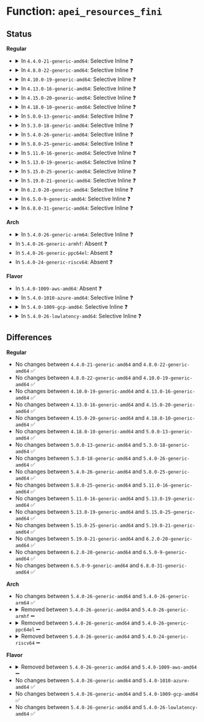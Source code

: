 # Function: <code>apei_resources_fini</code>

## Status
<b>Regular</b>
<ul>
<li>
<details>
<summary>In <code>4.4.0-21-generic-amd64</code>: Selective Inline ❓</summary>

```c
void apei_resources_fini(struct apei_resources * resources)
```

```json
{
  "name": "apei_resources_fini",
  "collision_type": "Unique Global",
  "inline_type": "Selective",
  "funcs": [
    {
      "addr": 18446744071583772528,
      "name": "apei_resources_fini",
      "external": true,
      "loc": "drivers/acpi/apei/apei-base.c:391",
      "file": "drivers/acpi/apei/apei-base.c",
      "inline": "not declared, inlined",
      "caller_inline": [],
      "caller_func": [
        "drivers/acpi/apei/erst.c:erst_init"
      ]
    }
  ],
  "symbols": [
    {
      "addr": 18446744071583772528,
      "name": "apei_resources_fini",
      "section": ".text",
      "bind": "STB_GLOBAL",
      "size": 30
    }
  ]
}
```
</details>
</li>
<li>
<details>
<summary>In <code>4.8.0-22-generic-amd64</code>: Selective Inline ❓</summary>

```c
void apei_resources_fini(struct apei_resources * resources)
```

```json
{
  "name": "apei_resources_fini",
  "collision_type": "Unique Global",
  "inline_type": "Selective",
  "funcs": [
    {
      "addr": 18446744071584098464,
      "name": "apei_resources_fini",
      "external": true,
      "loc": "drivers/acpi/apei/apei-base.c:391",
      "file": "drivers/acpi/apei/apei-base.c",
      "inline": "not declared, inlined",
      "caller_inline": [],
      "caller_func": [
        "drivers/acpi/apei/erst.c:erst_init",
        "drivers/acpi/apei/erst.c:erst_init"
      ]
    }
  ],
  "symbols": [
    {
      "addr": 18446744071584098464,
      "name": "apei_resources_fini",
      "section": ".text",
      "bind": "STB_GLOBAL",
      "size": 30
    }
  ]
}
```
</details>
</li>
<li>
<details>
<summary>In <code>4.10.0-19-generic-amd64</code>: Selective Inline ❓</summary>

```c
void apei_resources_fini(struct apei_resources * resources)
```

```json
{
  "name": "apei_resources_fini",
  "collision_type": "Unique Global",
  "inline_type": "Selective",
  "funcs": [
    {
      "addr": 18446744071584246416,
      "name": "apei_resources_fini",
      "external": true,
      "loc": "drivers/acpi/apei/apei-base.c:391",
      "file": "drivers/acpi/apei/apei-base.c",
      "inline": "not declared, inlined",
      "caller_inline": [],
      "caller_func": [
        "drivers/acpi/apei/erst.c:erst_init",
        "drivers/acpi/apei/erst.c:erst_init"
      ]
    }
  ],
  "symbols": [
    {
      "addr": 18446744071584246416,
      "name": "apei_resources_fini",
      "section": ".text",
      "bind": "STB_GLOBAL",
      "size": 30
    }
  ]
}
```
</details>
</li>
<li>
<details>
<summary>In <code>4.13.0-16-generic-amd64</code>: Selective Inline ❓</summary>

```c
void apei_resources_fini(struct apei_resources * resources)
```

```json
{
  "name": "apei_resources_fini",
  "collision_type": "Unique Global",
  "inline_type": "Selective",
  "funcs": [
    {
      "addr": 18446744071584324016,
      "name": "apei_resources_fini",
      "external": true,
      "loc": "drivers/acpi/apei/apei-base.c:391",
      "file": "drivers/acpi/apei/apei-base.c",
      "inline": "not declared, inlined",
      "caller_inline": [],
      "caller_func": [
        "drivers/acpi/apei/erst.c:erst_init",
        "drivers/acpi/apei/erst.c:erst_init"
      ]
    }
  ],
  "symbols": [
    {
      "addr": 18446744071584324016,
      "name": "apei_resources_fini",
      "section": ".text",
      "bind": "STB_GLOBAL",
      "size": 30
    }
  ]
}
```
</details>
</li>
<li>
<details>
<summary>In <code>4.15.0-20-generic-amd64</code>: Selective Inline ❓</summary>

```c
void apei_resources_fini(struct apei_resources * resources)
```

```json
{
  "name": "apei_resources_fini",
  "collision_type": "Unique Global",
  "inline_type": "Selective",
  "funcs": [
    {
      "addr": 18446744071584728336,
      "name": "apei_resources_fini",
      "external": true,
      "loc": "drivers/acpi/apei/apei-base.c:391",
      "file": "drivers/acpi/apei/apei-base.c",
      "inline": "not declared, inlined",
      "caller_inline": [],
      "caller_func": [
        "drivers/acpi/apei/erst.c:erst_init",
        "drivers/acpi/apei/erst.c:erst_init"
      ]
    }
  ],
  "symbols": [
    {
      "addr": 18446744071584728336,
      "name": "apei_resources_fini",
      "section": ".text",
      "bind": "STB_GLOBAL",
      "size": 30
    }
  ]
}
```
</details>
</li>
<li>
<details>
<summary>In <code>4.18.0-10-generic-amd64</code>: Selective Inline ❓</summary>

```c
void apei_resources_fini(struct apei_resources * resources)
```

```json
{
  "name": "apei_resources_fini",
  "collision_type": "Unique Global",
  "inline_type": "Selective",
  "funcs": [
    {
      "addr": 18446744071584956864,
      "name": "apei_resources_fini",
      "external": true,
      "loc": "drivers/acpi/apei/apei-base.c:391",
      "file": "drivers/acpi/apei/apei-base.c",
      "inline": "not declared, inlined",
      "caller_inline": [],
      "caller_func": [
        "drivers/acpi/apei/erst.c:erst_init",
        "drivers/acpi/apei/erst.c:erst_init",
        "drivers/acpi/apei/bert.c:bert_init"
      ]
    }
  ],
  "symbols": [
    {
      "addr": 18446744071584956864,
      "name": "apei_resources_fini",
      "section": ".text",
      "bind": "STB_GLOBAL",
      "size": 30
    }
  ]
}
```
</details>
</li>
<li>
<details>
<summary>In <code>5.0.0-13-generic-amd64</code>: Selective Inline ❓</summary>

```c
void apei_resources_fini(struct apei_resources * resources)
```

```json
{
  "name": "apei_resources_fini",
  "collision_type": "Unique Global",
  "inline_type": "Selective",
  "funcs": [
    {
      "addr": 18446744071585061232,
      "name": "apei_resources_fini",
      "external": true,
      "loc": "drivers/acpi/apei/apei-base.c:391",
      "file": "drivers/acpi/apei/apei-base.c",
      "inline": "not declared, inlined",
      "caller_inline": [],
      "caller_func": [
        "drivers/acpi/apei/erst.c:erst_init",
        "drivers/acpi/apei/erst.c:erst_init",
        "drivers/acpi/apei/bert.c:bert_init"
      ]
    }
  ],
  "symbols": [
    {
      "addr": 18446744071585061232,
      "name": "apei_resources_fini",
      "section": ".text",
      "bind": "STB_GLOBAL",
      "size": 30
    }
  ]
}
```
</details>
</li>
<li>
<details>
<summary>In <code>5.3.0-18-generic-amd64</code>: Selective Inline ❓</summary>

```c
void apei_resources_fini(struct apei_resources * resources)
```

```json
{
  "name": "apei_resources_fini",
  "collision_type": "Unique Global",
  "inline_type": "Selective",
  "funcs": [
    {
      "addr": 18446744071585265424,
      "name": "apei_resources_fini",
      "external": true,
      "loc": "drivers/acpi/apei/apei-base.c:383",
      "file": "drivers/acpi/apei/apei-base.c",
      "inline": "not declared, inlined",
      "caller_inline": [],
      "caller_func": [
        "drivers/acpi/apei/erst.c:erst_init",
        "drivers/acpi/apei/erst.c:erst_init",
        "drivers/acpi/apei/bert.c:bert_init"
      ]
    }
  ],
  "symbols": [
    {
      "addr": 18446744071585265424,
      "name": "apei_resources_fini",
      "section": ".text",
      "bind": "STB_GLOBAL",
      "size": 30
    }
  ]
}
```
</details>
</li>
<li>
<details>
<summary>In <code>5.4.0-26-generic-amd64</code>: Selective Inline ❓</summary>

```c
void apei_resources_fini(struct apei_resources * resources)
```

```json
{
  "name": "apei_resources_fini",
  "collision_type": "Unique Global",
  "inline_type": "Selective",
  "funcs": [
    {
      "addr": 18446744071585403376,
      "name": "apei_resources_fini",
      "external": true,
      "loc": "drivers/acpi/apei/apei-base.c:383",
      "file": "drivers/acpi/apei/apei-base.c",
      "inline": "not declared, inlined",
      "caller_inline": [],
      "caller_func": [
        "drivers/acpi/apei/erst.c:erst_init",
        "drivers/acpi/apei/erst.c:erst_init",
        "drivers/acpi/apei/bert.c:bert_init"
      ]
    }
  ],
  "symbols": [
    {
      "addr": 18446744071585403376,
      "name": "apei_resources_fini",
      "section": ".text",
      "bind": "STB_GLOBAL",
      "size": 30
    }
  ]
}
```
</details>
</li>
<li>
<details>
<summary>In <code>5.8.0-25-generic-amd64</code>: Selective Inline ❓</summary>

```c
void apei_resources_fini(struct apei_resources * resources)
```

```json
{
  "name": "apei_resources_fini",
  "collision_type": "Unique Global",
  "inline_type": "Selective",
  "funcs": [
    {
      "addr": 18446744071586114544,
      "name": "apei_resources_fini",
      "external": true,
      "loc": "drivers/acpi/apei/apei-base.c:383",
      "file": "drivers/acpi/apei/apei-base.c",
      "inline": "not declared, inlined",
      "caller_inline": [],
      "caller_func": [
        "drivers/acpi/apei/erst.c:erst_init",
        "drivers/acpi/apei/erst.c:erst_init",
        "drivers/acpi/apei/bert.c:bert_init"
      ]
    }
  ],
  "symbols": [
    {
      "addr": 18446744071586114544,
      "name": "apei_resources_fini",
      "section": ".text",
      "bind": "STB_GLOBAL",
      "size": 163
    }
  ]
}
```
</details>
</li>
<li>
<details>
<summary>In <code>5.11.0-16-generic-amd64</code>: Selective Inline ❓</summary>

```c
void apei_resources_fini(struct apei_resources * resources)
```

```json
{
  "name": "apei_resources_fini",
  "collision_type": "Unique Global",
  "inline_type": "Selective",
  "funcs": [
    {
      "addr": 18446744071586234912,
      "name": "apei_resources_fini",
      "external": true,
      "loc": "drivers/acpi/apei/apei-base.c:383",
      "file": "drivers/acpi/apei/apei-base.c",
      "inline": "not declared, inlined",
      "caller_inline": [],
      "caller_func": [
        "drivers/acpi/apei/erst.c:erst_init",
        "drivers/acpi/apei/erst.c:erst_init",
        "drivers/acpi/apei/bert.c:bert_init"
      ]
    }
  ],
  "symbols": [
    {
      "addr": 18446744071586234912,
      "name": "apei_resources_fini",
      "section": ".text",
      "bind": "STB_GLOBAL",
      "size": 163
    }
  ]
}
```
</details>
</li>
<li>
<details>
<summary>In <code>5.13.0-19-generic-amd64</code>: Selective Inline ❓</summary>

```c
void apei_resources_fini(struct apei_resources * resources)
```

```json
{
  "name": "apei_resources_fini",
  "collision_type": "Unique Global",
  "inline_type": "Selective",
  "funcs": [
    {
      "addr": 18446744071586109536,
      "name": "apei_resources_fini",
      "external": true,
      "loc": "drivers/acpi/apei/apei-base.c:383",
      "file": "drivers/acpi/apei/apei-base.c",
      "inline": "not declared, inlined",
      "caller_inline": [],
      "caller_func": [
        "drivers/acpi/apei/erst.c:erst_init",
        "drivers/acpi/apei/erst.c:erst_init",
        "drivers/acpi/apei/bert.c:bert_init"
      ]
    }
  ],
  "symbols": [
    {
      "addr": 18446744071586109536,
      "name": "apei_resources_fini",
      "section": ".text",
      "bind": "STB_GLOBAL",
      "size": 163
    }
  ]
}
```
</details>
</li>
<li>
<details>
<summary>In <code>5.15.0-25-generic-amd64</code>: Selective Inline ❓</summary>

```c
void apei_resources_fini(struct apei_resources * resources)
```

```json
{
  "name": "apei_resources_fini",
  "collision_type": "Unique Global",
  "inline_type": "Selective",
  "funcs": [
    {
      "addr": 18446744071586609280,
      "name": "apei_resources_fini",
      "external": true,
      "loc": "drivers/acpi/apei/apei-base.c:383",
      "file": "drivers/acpi/apei/apei-base.c",
      "inline": "not declared, inlined",
      "caller_inline": [],
      "caller_func": [
        "drivers/acpi/apei/erst.c:erst_init",
        "drivers/acpi/apei/erst.c:erst_init",
        "drivers/acpi/apei/bert.c:bert_init"
      ]
    }
  ],
  "symbols": [
    {
      "addr": 18446744071586609280,
      "name": "apei_resources_fini",
      "section": ".text",
      "bind": "STB_GLOBAL",
      "size": 163
    }
  ]
}
```
</details>
</li>
<li>
<details>
<summary>In <code>5.19.0-21-generic-amd64</code>: Selective Inline ❓</summary>

```c
void apei_resources_fini(struct apei_resources * resources)
```

```json
{
  "name": "apei_resources_fini",
  "collision_type": "Unique Global",
  "inline_type": "Selective",
  "funcs": [
    {
      "addr": 18446744071587873223,
      "name": "apei_resources_fini",
      "external": true,
      "loc": "drivers/acpi/apei/apei-base.c:383",
      "file": "drivers/acpi/apei/apei-base.c",
      "inline": "not declared, inlined",
      "caller_inline": [
        "drivers/acpi/apei/apei-base.c:apei_resources_request",
        "drivers/acpi/apei/apei-base.c:apei_resources_request"
      ],
      "caller_func": [
        "drivers/acpi/apei/erst.c:erst_init",
        "drivers/acpi/apei/erst.c:erst_init",
        "drivers/acpi/apei/bert.c:bert_init"
      ]
    }
  ],
  "symbols": [
    {
      "addr": 18446744071587872752,
      "name": "apei_resources_fini",
      "section": ".text",
      "bind": "STB_GLOBAL",
      "size": 171
    }
  ]
}
```
</details>
</li>
<li>
<details>
<summary>In <code>6.2.0-20-generic-amd64</code>: Selective Inline ❓</summary>

```c
void apei_resources_fini(struct apei_resources * resources)
```

```json
{
  "name": "apei_resources_fini",
  "collision_type": "Unique Global",
  "inline_type": "Selective",
  "funcs": [
    {
      "addr": 18446744071589218838,
      "name": "apei_resources_fini",
      "external": true,
      "loc": "drivers/acpi/apei/apei-base.c:380",
      "file": "drivers/acpi/apei/apei-base.c",
      "inline": "not declared, inlined",
      "caller_inline": [
        "drivers/acpi/apei/apei-base.c:apei_resources_request",
        "drivers/acpi/apei/apei-base.c:apei_resources_request"
      ],
      "caller_func": [
        "drivers/acpi/apei/erst.c:erst_init",
        "drivers/acpi/apei/erst.c:erst_init",
        "drivers/acpi/apei/bert.c:bert_init"
      ]
    }
  ],
  "symbols": [
    {
      "addr": 18446744071589218352,
      "name": "apei_resources_fini",
      "section": ".text",
      "bind": "STB_GLOBAL",
      "size": 171
    }
  ]
}
```
</details>
</li>
<li>
<details>
<summary>In <code>6.5.0-9-generic-amd64</code>: Selective Inline ❓</summary>

```c
void apei_resources_fini(struct apei_resources * resources)
```

```json
{
  "name": "apei_resources_fini",
  "collision_type": "Unique Global",
  "inline_type": "Selective",
  "funcs": [
    {
      "addr": 18446744071589515318,
      "name": "apei_resources_fini",
      "external": true,
      "loc": "drivers/acpi/apei/apei-base.c:380",
      "file": "drivers/acpi/apei/apei-base.c",
      "inline": "not declared, inlined",
      "caller_inline": [
        "drivers/acpi/apei/apei-base.c:apei_resources_request",
        "drivers/acpi/apei/apei-base.c:apei_resources_request"
      ],
      "caller_func": [
        "drivers/acpi/apei/erst.c:erst_init",
        "drivers/acpi/apei/erst.c:erst_init",
        "drivers/acpi/apei/bert.c:bert_init"
      ]
    }
  ],
  "symbols": [
    {
      "addr": 18446744071589514832,
      "name": "apei_resources_fini",
      "section": ".text",
      "bind": "STB_GLOBAL",
      "size": 171
    }
  ]
}
```
</details>
</li>
<li>
<details>
<summary>In <code>6.8.0-31-generic-amd64</code>: Selective Inline ❓</summary>

```c
void apei_resources_fini(struct apei_resources * resources)
```

```json
{
  "name": "apei_resources_fini",
  "collision_type": "Unique Global",
  "inline_type": "Selective",
  "funcs": [
    {
      "addr": 18446744071589823094,
      "name": "apei_resources_fini",
      "external": true,
      "loc": "drivers/acpi/apei/apei-base.c:380",
      "file": "drivers/acpi/apei/apei-base.c",
      "inline": "not declared, inlined",
      "caller_inline": [
        "drivers/acpi/apei/apei-base.c:apei_resources_request",
        "drivers/acpi/apei/apei-base.c:apei_resources_request"
      ],
      "caller_func": [
        "drivers/acpi/apei/erst.c:erst_init",
        "drivers/acpi/apei/erst.c:erst_init",
        "drivers/acpi/apei/bert.c:bert_init"
      ]
    }
  ],
  "symbols": [
    {
      "addr": 18446744071589822608,
      "name": "apei_resources_fini",
      "section": ".text",
      "bind": "STB_GLOBAL",
      "size": 171
    }
  ]
}
```
</details>
</li>
</ul>
<b>Arch</b>
<ul>
<li>
<details>
<summary>In <code>5.4.0-26-generic-arm64</code>: Selective Inline ❓</summary>

```c
void apei_resources_fini(struct apei_resources * resources)
```

```json
{
  "name": "apei_resources_fini",
  "collision_type": "Unique Global",
  "inline_type": "Selective",
  "funcs": [
    {
      "addr": 18446603336497676264,
      "name": "apei_resources_fini",
      "external": true,
      "loc": "drivers/acpi/apei/apei-base.c:383",
      "file": "drivers/acpi/apei/apei-base.c",
      "inline": "not declared, inlined",
      "caller_inline": [],
      "caller_func": [
        "drivers/acpi/apei/erst.c:erst_init",
        "drivers/acpi/apei/erst.c:erst_init",
        "drivers/acpi/apei/bert.c:bert_init"
      ]
    }
  ],
  "symbols": [
    {
      "addr": 18446603336497676264,
      "name": "apei_resources_fini",
      "section": ".text",
      "bind": "STB_GLOBAL",
      "size": 52
    }
  ]
}
```
</details>
</li>
<li>
In <code>5.4.0-26-generic-armhf</code>: Absent ❓
</li>
<li>
In <code>5.4.0-26-generic-ppc64el</code>: Absent ❓
</li>
<li>
In <code>5.4.0-24-generic-riscv64</code>: Absent ❓
</li>
</ul>
<b>Flavor</b>
<ul>
<li>
In <code>5.4.0-1009-aws-amd64</code>: Absent ❓
</li>
<li>
<details>
<summary>In <code>5.4.0-1010-azure-amd64</code>: Selective Inline ❓</summary>

```c
void apei_resources_fini(struct apei_resources * resources)
```

```json
{
  "name": "apei_resources_fini",
  "collision_type": "Unique Global",
  "inline_type": "Selective",
  "funcs": [
    {
      "addr": 18446744071585125888,
      "name": "apei_resources_fini",
      "external": true,
      "loc": "drivers/acpi/apei/apei-base.c:383",
      "file": "drivers/acpi/apei/apei-base.c",
      "inline": "not declared, inlined",
      "caller_inline": [],
      "caller_func": [
        "drivers/acpi/apei/erst.c:erst_init",
        "drivers/acpi/apei/erst.c:erst_init",
        "drivers/acpi/apei/bert.c:bert_init"
      ]
    }
  ],
  "symbols": [
    {
      "addr": 18446744071585125888,
      "name": "apei_resources_fini",
      "section": ".text",
      "bind": "STB_GLOBAL",
      "size": 30
    }
  ]
}
```
</details>
</li>
<li>
<details>
<summary>In <code>5.4.0-1009-gcp-amd64</code>: Selective Inline ❓</summary>

```c
void apei_resources_fini(struct apei_resources * resources)
```

```json
{
  "name": "apei_resources_fini",
  "collision_type": "Unique Global",
  "inline_type": "Selective",
  "funcs": [
    {
      "addr": 18446744071585353776,
      "name": "apei_resources_fini",
      "external": true,
      "loc": "drivers/acpi/apei/apei-base.c:383",
      "file": "drivers/acpi/apei/apei-base.c",
      "inline": "not declared, inlined",
      "caller_inline": [],
      "caller_func": [
        "drivers/acpi/apei/erst.c:erst_init",
        "drivers/acpi/apei/erst.c:erst_init",
        "drivers/acpi/apei/bert.c:bert_init"
      ]
    }
  ],
  "symbols": [
    {
      "addr": 18446744071585353776,
      "name": "apei_resources_fini",
      "section": ".text",
      "bind": "STB_GLOBAL",
      "size": 30
    }
  ]
}
```
</details>
</li>
<li>
<details>
<summary>In <code>5.4.0-26-lowlatency-amd64</code>: Selective Inline ❓</summary>

```c
void apei_resources_fini(struct apei_resources * resources)
```

```json
{
  "name": "apei_resources_fini",
  "collision_type": "Unique Global",
  "inline_type": "Selective",
  "funcs": [
    {
      "addr": 18446744071585461056,
      "name": "apei_resources_fini",
      "external": true,
      "loc": "drivers/acpi/apei/apei-base.c:383",
      "file": "drivers/acpi/apei/apei-base.c",
      "inline": "not declared, inlined",
      "caller_inline": [],
      "caller_func": [
        "drivers/acpi/apei/erst.c:erst_init",
        "drivers/acpi/apei/erst.c:erst_init",
        "drivers/acpi/apei/bert.c:bert_init"
      ]
    }
  ],
  "symbols": [
    {
      "addr": 18446744071585461056,
      "name": "apei_resources_fini",
      "section": ".text",
      "bind": "STB_GLOBAL",
      "size": 30
    }
  ]
}
```
</details>
</li>
</ul>

## Differences
<b>Regular</b>
<ul>
<li>
No changes between <code>4.4.0-21-generic-amd64</code> and <code>4.8.0-22-generic-amd64</code> ✅
</li>
<li>
No changes between <code>4.8.0-22-generic-amd64</code> and <code>4.10.0-19-generic-amd64</code> ✅
</li>
<li>
No changes between <code>4.10.0-19-generic-amd64</code> and <code>4.13.0-16-generic-amd64</code> ✅
</li>
<li>
No changes between <code>4.13.0-16-generic-amd64</code> and <code>4.15.0-20-generic-amd64</code> ✅
</li>
<li>
No changes between <code>4.15.0-20-generic-amd64</code> and <code>4.18.0-10-generic-amd64</code> ✅
</li>
<li>
No changes between <code>4.18.0-10-generic-amd64</code> and <code>5.0.0-13-generic-amd64</code> ✅
</li>
<li>
No changes between <code>5.0.0-13-generic-amd64</code> and <code>5.3.0-18-generic-amd64</code> ✅
</li>
<li>
No changes between <code>5.3.0-18-generic-amd64</code> and <code>5.4.0-26-generic-amd64</code> ✅
</li>
<li>
No changes between <code>5.4.0-26-generic-amd64</code> and <code>5.8.0-25-generic-amd64</code> ✅
</li>
<li>
No changes between <code>5.8.0-25-generic-amd64</code> and <code>5.11.0-16-generic-amd64</code> ✅
</li>
<li>
No changes between <code>5.11.0-16-generic-amd64</code> and <code>5.13.0-19-generic-amd64</code> ✅
</li>
<li>
No changes between <code>5.13.0-19-generic-amd64</code> and <code>5.15.0-25-generic-amd64</code> ✅
</li>
<li>
No changes between <code>5.15.0-25-generic-amd64</code> and <code>5.19.0-21-generic-amd64</code> ✅
</li>
<li>
No changes between <code>5.19.0-21-generic-amd64</code> and <code>6.2.0-20-generic-amd64</code> ✅
</li>
<li>
No changes between <code>6.2.0-20-generic-amd64</code> and <code>6.5.0-9-generic-amd64</code> ✅
</li>
<li>
No changes between <code>6.5.0-9-generic-amd64</code> and <code>6.8.0-31-generic-amd64</code> ✅
</li>
</ul>
<b>Arch</b>
<ul>
<li>
No changes between <code>5.4.0-26-generic-amd64</code> and <code>5.4.0-26-generic-arm64</code> ✅
</li>
<li>
<details>
<summary>Removed between <code>5.4.0-26-generic-amd64</code> and <code>5.4.0-26-generic-armhf</code> ➖</summary>

```c
void apei_resources_fini(struct apei_resources * resources)
```
</details>
</li>
<li>
<details>
<summary>Removed between <code>5.4.0-26-generic-amd64</code> and <code>5.4.0-26-generic-ppc64el</code> ➖</summary>

```c
void apei_resources_fini(struct apei_resources * resources)
```
</details>
</li>
<li>
<details>
<summary>Removed between <code>5.4.0-26-generic-amd64</code> and <code>5.4.0-24-generic-riscv64</code> ➖</summary>

```c
void apei_resources_fini(struct apei_resources * resources)
```
</details>
</li>
</ul>
<b>Flavor</b>
<ul>
<li>
<details>
<summary>Removed between <code>5.4.0-26-generic-amd64</code> and <code>5.4.0-1009-aws-amd64</code> ➖</summary>

```c
void apei_resources_fini(struct apei_resources * resources)
```
</details>
</li>
<li>
No changes between <code>5.4.0-26-generic-amd64</code> and <code>5.4.0-1010-azure-amd64</code> ✅
</li>
<li>
No changes between <code>5.4.0-26-generic-amd64</code> and <code>5.4.0-1009-gcp-amd64</code> ✅
</li>
<li>
No changes between <code>5.4.0-26-generic-amd64</code> and <code>5.4.0-26-lowlatency-amd64</code> ✅
</li>
</ul>

